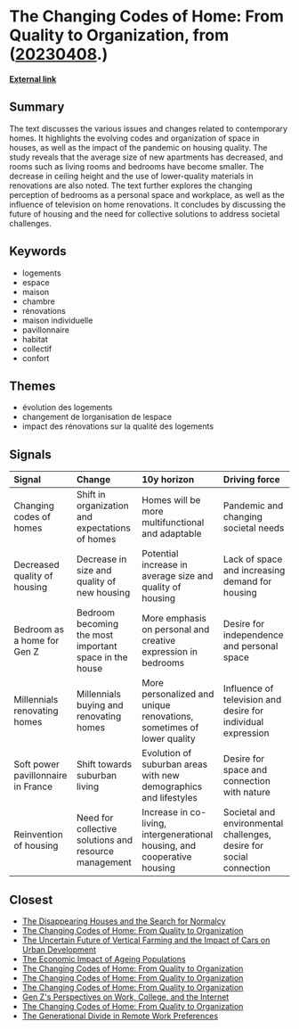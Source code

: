 # __The Changing Codes of Home: From Quality to Organization__, from ([20230408](https://kghosh.substack.com/p/20230408).)

__[External link](https://www.ladn.eu/nouveaux-usages/couverture-lestee-cocotte-en-fonte-bedroom-as-a-home-millennials-proprios-la-maison-2023-sens-dessus-dessous/?utm_source=substack&utm_medium=email)__



## Summary

The text discusses the various issues and changes related to contemporary homes. It highlights the evolving codes and organization of space in houses, as well as the impact of the pandemic on housing quality. The study reveals that the average size of new apartments has decreased, and rooms such as living rooms and bedrooms have become smaller. The decrease in ceiling height and the use of lower-quality materials in renovations are also noted. The text further explores the changing perception of bedrooms as a personal space and workplace, as well as the influence of television on home renovations. It concludes by discussing the future of housing and the need for collective solutions to address societal challenges.

## Keywords

* logements
* espace
* maison
* chambre
* rénovations
* maison individuelle
* pavillonnaire
* habitat
* collectif
* confort

## Themes

* évolution des logements
* changement de lorganisation de lespace
* impact des rénovations sur la qualité des logements

## Signals

| Signal                             | Change                                                 | 10y horizon                                                               | Driving force                                                       |
|:-----------------------------------|:-------------------------------------------------------|:--------------------------------------------------------------------------|:--------------------------------------------------------------------|
| Changing codes of homes            | Shift in organization and expectations of homes        | Homes will be more multifunctional and adaptable                          | Pandemic and changing societal needs                                |
| Decreased quality of housing       | Decrease in size and quality of new housing            | Potential increase in average size and quality of housing                 | Lack of space and increasing demand for housing                     |
| Bedroom as a home for Gen Z        | Bedroom becoming the most important space in the house | More emphasis on personal and creative expression in bedrooms             | Desire for independence and personal space                          |
| Millennials renovating homes       | Millennials buying and renovating homes                | More personalized and unique renovations, sometimes of lower quality      | Influence of television and desire for individual expression        |
| Soft power pavillonnaire in France | Shift towards suburban living                          | Evolution of suburban areas with new demographics and lifestyles          | Desire for space and connection with nature                         |
| Reinvention of housing             | Need for collective solutions and resource management  | Increase in co-living, intergenerational housing, and cooperative housing | Societal and environmental challenges, desire for social connection |

## Closest

* [The Disappearing Houses and the Search for Normalcy](e825171606432c71606dc78b9bf86eee)
* [The Changing Codes of Home: From Quality to Organization](a9f264ee6e3332ece01b15847d55b5cf)
* [The Uncertain Future of Vertical Farming and the Impact of Cars on Urban Development](ef74de2ae50dd0f311346505df7068c3)
* [The Economic Impact of Ageing Populations](bff595b72330d833dba477e2dc2a5656)
* [The Changing Codes of Home: From Quality to Organization](a9f264ee6e3332ece01b15847d55b5cf)
* [The Changing Codes of Home: From Quality to Organization](a9f264ee6e3332ece01b15847d55b5cf)
* [The Changing Codes of Home: From Quality to Organization](a9f264ee6e3332ece01b15847d55b5cf)
* [Gen Z's Perspectives on Work, College, and the Internet](644ce4dcf74e76970fd0526ca1abf551)
* [The Changing Codes of Home: From Quality to Organization](a9f264ee6e3332ece01b15847d55b5cf)
* [The Generational Divide in Remote Work Preferences](5a10c88b2c7660dac07161b1f5089e57)